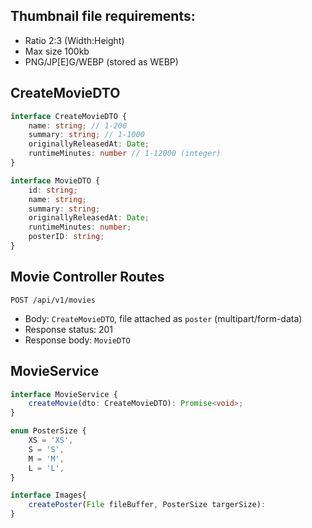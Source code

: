 ## Thumbnail file requirements:
* Ratio 2:3 (Width:Height)
* Max size 100kb
* PNG/JP[E]G/WEBP (stored as WEBP)

## CreateMovieDTO
```typescript
interface CreateMovieDTO {
    name: string; // 1-200
    summary: string; // 1-1000
    originallyReleasedAt: Date;
    runtimeMinutes: number // 1-12000 (integer)
}

interface MovieDTO {
    id: string;
    name: string;
    summary: string;
    originallyReleasedAt: Date;
    runtimeMinutes: number;
    posterID: string;
}
```

## Movie Controller Routes
`POST /api/v1/movies`

* Body: `CreateMovieDTO`, file attached as `poster` (multipart/form-data)
* Response status: 201
* Response body: `MovieDTO`

## MovieService
```typescript
interface MovieService {
    createMovie(dto: CreateMovieDTO): Promise<void>;
}

enum PosterSize {
    XS = 'XS',
    S = 'S',
    M = 'M',
    L = 'L',
}

interface Images{
    createPoster(File fileBuffer, PosterSize targerSize):  
}
```